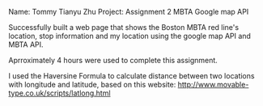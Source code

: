 Name: Tommy Tianyu Zhu
Project: Assignment 2 MBTA Google map API

Successfully built a web page that shows the Boston MBTA red line's location, stop information and my location using the google map API and MBTA API.

Aprroximately 4 hours were used to complete this assignment. 

I used the Haversine Formula to calculate distance between two locations with longitude and latitude, 
based on this website: http://www.movable-type.co.uk/scripts/latlong.html
